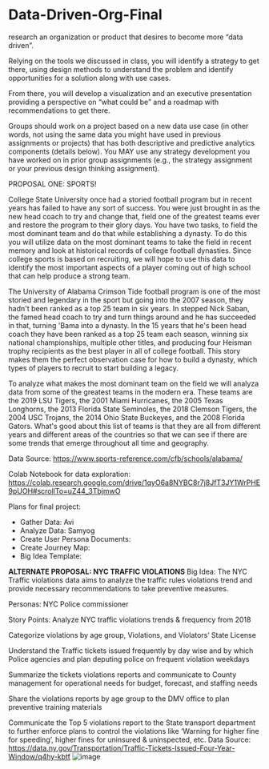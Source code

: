 # Data-Driven-Org-Final

research an organization or product that desires to become more “data driven”. 

Relying on the tools we discussed in class, you will identify a strategy to get there, using design methods to understand the problem and identify opportunities for a solution along with use cases. 

From there, you will develop a visualization and an executive presentation providing a perspective on “what could be” and a roadmap with recommendations to get there.  

Groups should work on a project based on a new data use case (in other words, not using the same data you might have used in previous assignments or projects) that has both descriptive and predictive analytics components (details below). You MAY use any strategy development you have worked on in prior group assignments (e.g., the strategy assignment or your previous design thinking assignment). 

PROPOSAL ONE: SPORTS!

College State University once had a storied football program but in recent years has failed to have any sort of success. You were just brought in as the new head coach to try and change that, field one of the greatest teams ever and restore the program to their glory days. You have two tasks, to field the most dominant team and do that while establishing a dynasty. To do this you will utilize data on the most dominant teams to take the field in recent memory and look at historical records of college football dynasties. Since college sports is based on recruiting, we will hope to use this data to identify the most important aspects of a player coming out of high school that can help produce a strong team.

The University of Alabama Crimson Tide football program is one of the most storied and legendary in the sport but going into the 2007 season, they hadn't been ranked as a top 25 team in six years. In stepped Nick Saban, the famed head coach to try and turn things around and he has succeeded in that, turning 'Bama into a dynasty. In the 15 years that he's been head coach they have been ranked as a top 25 team each season, winning six national championships, multiple other titles, and producing four Heisman trophy recipients as the best player in all of college football. This story makes them the perfect observation case for how to build a dynasty, which types of players to recruit to start building a legacy.

To analyze what makes the most dominant team on the field we will analyza data from some of the greatest teams in the modern era. These teams are the 2019 LSU Tigers, the 2001 Miami Hurricanes, the 2005 Texas Longhorns, the 2013 Florida State Seminoles, the 2018 Clemson Tigers, the 2004 USC Trojans, the 2014 Ohio State Buckeyes, and the 2008 Florida Gators. What's good about this list of teams is that they are all from different years and different areas of the countries so that we can see if there are some trends that emerge throughout all time and geography.

Data Source: https://www.sports-reference.com/cfb/schools/alabama/

Colab Notebook for data exploration: https://colab.research.google.com/drive/1qyO6a8NYBC8r7j8JfT3JY1WrPHE9pUOH#scrollTo=uZ44_3TbjmwO

Plans for final project:
* Gather Data: Avi
* Analyze Data: Samyog
* Create User Persona Documents:
* Create Journey Map:
* Big Idea Template:


**ALTERNATE PROPOSAL: NYC TRAFFIC VIOLATIONS**
Big Idea: The NYC Traffic violations data aims to analyze the traffic rules violations trend and provide necessary recommendations to take preventive measures.

 Personas: NYC Police commissioner 

Story Points:
Analyze NYC traffic violations trends & frequency from 2018

Categorize violations by age group, Violations, and Violators’ State License 

Understand the Traffic tickets issued frequently by day wise and by which Police agencies and plan deputing police on frequent violation weekdays

Summarize the tickets violations reports and communicate to County management for operational needs for budget, forecast, and staffing needs

Share the violations reports by age group to the DMV office to plan preventive training materials 

Communicate the Top 5 violations report to the State transport department to further enforce plans to control the violations like ‘Warning for higher fine for speeding’, higher fines for uninsured & uninspected, etc.
Data Source:  https://data.ny.gov/Transportation/Traffic-Tickets-Issued-Four-Year-Window/q4hy-kbtf
![image](https://user-images.githubusercontent.com/54552691/202921520-4def1154-2623-4041-9bf1-0aa6a8006468.png)
